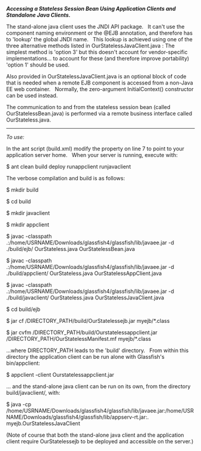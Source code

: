 **_Accessing a Stateless Session Bean Using Application Clients and Standalone Java Clients._**

The stand-alone java client uses the JNDI API package. &nbsp; It can't use the component naming environment or the @EJB annotation, and therefore has to 'lookup' the global JNDI name. &nbsp; This lookup is achieved using one of the three alternative methods listed in OurStatelessJavaClient.java : The simplest method is 'option 3' but this doesn't account for vendor-specific implementations... to account for these (and therefore improve portability) 'option 1' should be used.

Also provided in OurStatelessJavaClient.java is an optional block of code that is needed when a remote EJB component is accessed from a non-Java EE web container. &nbsp; Normally, the zero-argument InitialContext() constructor can be used instead.

The communication to and from the stateless session bean (called OurStatelessBean.java) is performed via a remote business interface called OurStateless.java.

--------------------------------------------

_To use:_

In the ant script (build.xml) modify the property on line 7 to point to your application server home. &nbsp; When your server is running, execute with:

$ ant clean build deploy runappclient runjavaclient


The verbose compilation and build is as follows:

$ mkdir build

$ cd build

$ mkdir javaclient

$ mkdir appclient

$ javac -classpath .:/home/USRNAME/Downloads/glassfish4/glassfish/lib/javaee.jar -d ./build/ejb/ OurStateless.java OurStatelessBean.java

$ javac -classpath .:/home/USRNAME/Downloads/glassfish4/glassfish/lib/javaee.jar -d ./build/appclient/ OurStateless.java OurStatelessAppClient.java

$ javac -classpath .:/home/USRNAME/Downloads/glassfish4/glassfish/lib/javaee.jar -d ./build/javaclient/ OurStateless.java OurStatelessJavaClient.java

$ cd build/ejb

$ jar cf /DIRECTORY_PATH/build/OurStatelessejb.jar myejb/*.class

$ jar cvfm /DIRECTORY_PATH/build/Ourstatelessappclient.jar /DIRECTORY_PATH/OurStatelessManifest.mf myejb/*.class

...where DIRECTORY_PATH leads to the 'build' directory. &nbsp; From within this directory the application client can be run alone with Glassfish's bin/appclient:

$ appclient -client  Ourstatelessappclient.jar

... and the stand-alone java client can be run on its own, from the directory build/javaclient/, with:

$ java -cp /home/USRNAME/Downloads/glassfish4/glassfish/lib/javaee.jar:/home/USRNAME/Downloads/glassfish4/glassfish/lib/appserv-rt.jar:. myejb.OurStatelessJavaClient

(Note of course that both the stand-alone java client and the application client require OurStatelessejb to be deployed and accessible on the server.)


